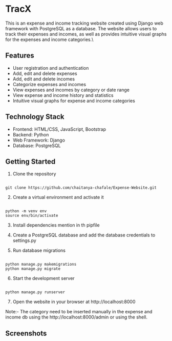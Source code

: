 # TracX

This is an expense and income tracking website created using Django web framework with PostgreSQL as a database. The website allows users to track their expenses and incomes, as well as provides intuitive visual graphs for the expenses and income categories.\

## Features

* User registration and authentication
* Add, edit and delete expenses
* Add, edit and delete incomes
* Categorize expenses and incomes
* View expenses and incomes by category or date range 
* View expense and income history and statistics
* Intuitive visual graphs for expense and income categories

## Technology Stack

* Frontend: HTML/CSS, JavaScript, Bootstrap
* Backend: Python
* Web Framework: Django
* Database: PostgreSQL

## Getting Started

1. Clone the repository

```

git clone https://github.com/chaitanya-chafale/Expense-Website.git

```

2. Create a virtual environment and activate it

```

python -m venv env
source env/bin/activate

```

3. Install dependencies mention in th pipfile


4. Create a PostgreSQL database and add the database credentials to settings.py


5. Run database migrations

```

python manage.py makemigrations
python manage.py migrate

```

6. Start the development server

```

python manage.py runserver

```

7. Open the website in your browser at http://localhost:8000

Note:- The category need to be inserted manually in the expense and income db using the http://localhost:8000/admin or using the shell.

## Screenshots



